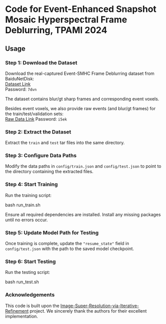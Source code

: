 # Code for Event-Enhanced Snapshot Mosaic Hyperspectral Frame Deblurring, TPAMI 2024

## Usage

### Step 1: Download the Dataset
Download the real-captured Event-SMHC Frame Deblurring dataset from BaiduNetDisk:  
[Dataset Link](https://pan.baidu.com/s/1YCQjS6ucHLvaJdYHiD9NzQ?pwd=7dvn)  
Password: `7dvn`

The dataset contains blur/gt sharp frames and corresponding event voxels.

Besides event voxels, we also provide raw events (and blur/gt frames) for the train/test/validation sets:  
[Raw Data Link](https://pan.baidu.com/s/1Nu4W4PW6YDQBgpwayZg2NA?pwd=i5ek)
Password: `i5ek`


### Step 2: Extract the Dataset
Extract the `train` and `test` tar files into the same directory.

### Step 3: Configure Data Paths
Modify the data paths in `config/train.json` and `config/test.json` to point to the directory containing the extracted files.

### Step 4: Start Training
Run the training script:  

bash run_train.sh

Ensure all required dependencies are installed. Install any missing packages until no errors occur.

### Step 5: Update Model Path for Testing
Once training is complete, update the `"resume_state"` field in `config/test.json` with the path to the saved model checkpoint.  

### Step 6: Start Testing
Run the testing script:  

bash run_test.sh

### Acknowledgements
This code is built upon the [Image-Super-Resolution-via-Iterative-Refinement](https://github.com/Janspiry/Image-Super-Resolution-via-Iterative-Refinement) project.
We sincerely thank the authors for their excellent implementation.


